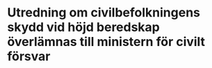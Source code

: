 # Utredning om civilbefolkningens skydd vid höjd beredskap överlämnas till ministern för civilt försvar


